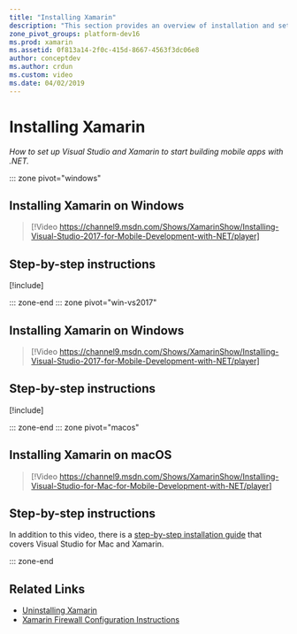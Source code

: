 ```yaml
---
title: "Installing Xamarin"
description: "This section provides an overview of installation and setup practices that can be used to get set up with Xamarin on Visual Studio."
zone_pivot_groups: platform-dev16
ms.prod: xamarin
ms.assetid: 0f813a14-2f0c-415d-8667-4563f3dc06e8
author: conceptdev
ms.author: crdun
ms.custom: video
ms.date: 04/02/2019
---
```

# Installing Xamarin

_How to set up Visual Studio and Xamarin to start building mobile apps with .NET._

::: zone pivot="windows"

## Installing Xamarin on Windows

> [!Video https://channel9.msdn.com/Shows/XamarinShow/Installing-Visual-Studio-2017-for-Mobile-Development-with-NET/player]

## Step-by-step instructions

[!include[](~/cross-platform/includes/install-xamarin-windows-2019.md)]

::: zone-end
::: zone pivot="win-vs2017"

## Installing Xamarin on Windows

> [!Video https://channel9.msdn.com/Shows/XamarinShow/Installing-Visual-Studio-2017-for-Mobile-Development-with-NET/player]

## Step-by-step instructions

[!include[](~/cross-platform/includes/install-xamarin-windows.md)]

::: zone-end
::: zone pivot="macos"

## Installing Xamarin on macOS

> [!Video https://channel9.msdn.com/Shows/XamarinShow/Installing-Visual-Studio-for-Mac-for-Mobile-Development-with-NET/player]

## Step-by-step instructions

In addition to this video, there is a [step-by-step installation guide](/visualstudio/mac/installation/)
that covers Visual Studio for Mac and Xamarin.

::: zone-end

## Related Links

- [Uninstalling Xamarin](~/get-started/installation/uninstalling-xamarin.md)
- [Xamarin Firewall Configuration Instructions](firewall.md)
